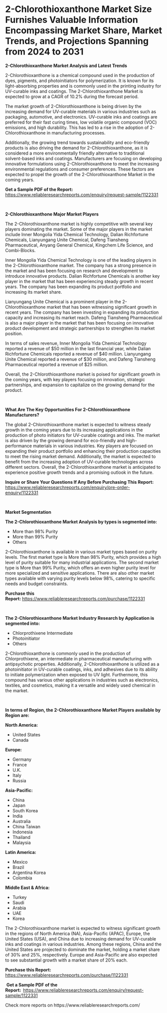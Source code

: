 <p><h1>2-Chlorothioxanthone Market Size Furnishes Valuable Information Encompassing Market Share, Market Trends, and Projections Spanning from 2024 to 2031</h1></p><p><strong>2-Chlorothioxanthone Market Analysis and Latest Trends</strong></p>
<p><p>2-Chlorothioxanthone is a chemical compound used in the production of dyes, pigments, and photoinitiators for polymerization. It is known for its light-absorbing properties and is commonly used in the printing industry for UV-curable inks and coatings. The 2-Chlorothioxanthone Market is expected to grow at a CAGR of 10.2% during the forecast period.</p><p>The market growth of 2-Chlorothioxanthone is being driven by the increasing demand for UV-curable materials in various industries such as packaging, automotive, and electronics. UV-curable inks and coatings are preferred for their fast curing times, low volatile organic compound (VOC) emissions, and high durability. This has led to a rise in the adoption of 2-Chlorothioxanthone in manufacturing processes.</p><p>Additionally, the growing trend towards sustainability and eco-friendly products is also driving the demand for 2-Chlorothioxanthone, as it is considered a more environmentally friendly alternative to traditional solvent-based inks and coatings. Manufacturers are focusing on developing innovative formulations using 2-Chlorothioxanthone to meet the increasing environmental regulations and consumer preferences. These factors are expected to propel the growth of the 2-Chlorothioxanthone Market in the coming years.</p></p>
<p><strong>Get a Sample PDF of the Report:&nbsp;</strong> <a href="https://www.reliableresearchreports.com/enquiry/request-sample/1122331">https://www.reliableresearchreports.com/enquiry/request-sample/1122331</a></p>
<p>&nbsp;</p>
<p><strong>2-Chlorothioxanthone Major Market Players</strong></p>
<p><p>The 2-Chlorothioxanthone market is highly competitive with several key players dominating the market. Some of the major players in the market include Inner Mongolia Yida Chemical Technology, Dalian Richfortune Chemicals, Lianyungang Unite Chemical, Dafeng Tiansheng Pharmaceutical, Anyang General Chemical, Kingchem Life Science, and Combi-Blocks.</p><p>Inner Mongolia Yida Chemical Technology is one of the leading players in the 2-Chlorothioxanthone market. The company has a strong presence in the market and has been focusing on research and development to introduce innovative products. Dalian Richfortune Chemicals is another key player in the market that has been experiencing steady growth in recent years. The company has been expanding its product portfolio and increasing its market share.</p><p>Lianyungang Unite Chemical is a prominent player in the 2-Chlorothioxanthone market that has been witnessing significant growth in recent years. The company has been investing in expanding its production capacity and increasing its market reach. Dafeng Tiansheng Pharmaceutical is also a major player in the market that has been focusing on innovative product development and strategic partnerships to strengthen its market position.</p><p>In terms of sales revenue, Inner Mongolia Yida Chemical Technology reported a revenue of $50 million in the last financial year, while Dalian Richfortune Chemicals reported a revenue of $40 million. Lianyungang Unite Chemical reported a revenue of $30 million, and Dafeng Tiansheng Pharmaceutical reported a revenue of $25 million.</p><p>Overall, the 2-Chlorothioxanthone market is poised for significant growth in the coming years, with key players focusing on innovation, strategic partnerships, and expansion to capitalize on the growing demand for the product.</p></p>
<p>&nbsp;</p>
<p><strong>What Are The Key Opportunities For 2-Chlorothioxanthone Manufacturers?</strong></p>
<p><p>The global 2-Chlorothioxanthone market is expected to witness steady growth in the coming years due to its increasing applications in the production of photo initiators for UV-curable coatings and inks. The market is also driven by the growing demand for eco-friendly and high-performance materials in various industries. Key players are focused on expanding their product portfolio and enhancing their production capacities to meet the rising market demand. Additionally, the market is expected to benefit from the increasing adoption of UV-curable technologies across different sectors. Overall, the 2-Chlorothioxanthone market is anticipated to experience positive growth trends and a promising outlook in the future.</p></p>
<p><strong>Inquire or Share Your Questions If Any Before Purchasing This Report:</strong> <a href="https://www.reliableresearchreports.com/enquiry/pre-order-enquiry/1122331">https://www.reliableresearchreports.com/enquiry/pre-order-enquiry/1122331</a></p>
<p>&nbsp;</p>
<p><strong>Market Segmentation</strong></p>
<p><strong>The 2-Chlorothioxanthone Market Analysis by types is segmented into:</strong></p>
<p><ul><li>More than 98% Purity</li><li>More than 99% Purity</li><li>Others</li></ul></p>
<p><p>2-Chlorothioxanthone is available in various market types based on purity levels. The first market type is More than 98% Purity, which provides a high level of purity suitable for many industrial applications. The second market type is More than 99% Purity, which offers an even higher purity level for more specialized and sensitive applications. There are also other market types available with varying purity levels below 98%, catering to specific needs and budget constraints.</p></p>
<p><strong>Purchase this Report:&nbsp;</strong><a href="https://www.reliableresearchreports.com/purchase/1122331">https://www.reliableresearchreports.com/purchase/1122331</a></p>
<p>&nbsp;</p>
<p><strong>The 2-Chlorothioxanthone Market Industry Research by Application is segmented into:</strong></p>
<p><ul><li>Chlorprothixene Intermediate</li><li>Photoinitiator</li><li>Others</li></ul></p>
<p><p>2-Chlorothioxanthone is commonly used in the production of Chlorprothixene, an intermediate in pharmaceutical manufacturing with antipsychotic properties. Additionally, 2-Chlorothioxanthone is utilized as a photoinitiator in UV-curable coatings, inks, and adhesives due to its ability to initiate polymerization when exposed to UV light. Furthermore, this compound has various other applications in industries such as electronics, textiles, and cosmetics, making it a versatile and widely used chemical in the market.</p></p>
<p>&nbsp;</p>
<p><strong>In terms of Region, the 2-Chlorothioxanthone Market Players available by Region are:</strong></p>
<p>
    <p> <strong> North America: </strong>
        <ul>
            <li>United States</li>
            <li>Canada</li>
        </ul>
        </p> 
    <p> <strong> Europe: </strong>
        <ul>
            <li>Germany</li>
            <li>France</li>
            <li>U.K.</li>
            <li>Italy</li>
            <li>Russia</li>
        </ul>
        </p> 
    <p> <strong> Asia-Pacific: </strong>
        <ul>
            <li>China</li>
            <li>Japan</li>
            <li>South Korea</li>
            <li>India</li>
            <li>Australia</li>
            <li>China Taiwan</li>
            <li>Indonesia</li>
            <li>Thailand</li>
            <li>Malaysia</li>
        </ul>
        </p> 
    <p> <strong> Latin America: </strong>
        <ul>
            <li>Mexico</li>
            <li>Brazil</li>
            <li>Argentina Korea</li>
            <li>Colombia</li>
        </ul>
        </p> 
    <p> <strong> Middle East & Africa: </strong>
        <ul>
            <li>Turkey</li>
            <li>Saudi</li>
            <li>Arabia</li>
            <li>UAE</li>
            <li>Korea</li>
        </ul>
    </p>
    </p>
<p><p>The 2-Chlorothioxanthone market is expected to witness significant growth in the regions of North America (NA), Asia-Pacific (APAC), Europe, the United States (USA), and China due to increasing demand for UV-curable inks and coatings in various industries. Among these regions, China and the United States are projected to dominate the market, holding a market share of 30% and 25%, respectively. Europe and Asia-Pacific are also expected to see substantial growth with a market share of 20% each.</p></p>
<p><strong>Purchase this Report: </strong><a href="https://www.reliableresearchreports.com/purchase/1122331">https://www.reliableresearchreports.com/purchase/1122331</a></p>
<p>&nbsp;<strong>Get a Sample PDF of the Report:&nbsp;&nbsp;</strong><a href="https://www.reliableresearchreports.com/enquiry/request-sample/1122331">https://www.reliableresearchreports.com/enquiry/request-sample/1122331</a></p>
<p><strong></strong></p>
<p>Check more reports on https://www.reliableresearchreports.com/</p>